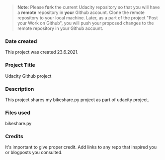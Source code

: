 >**Note**: Please **fork** the current Udacity repository so that you will have a **remote** repository in **your** Github account. Clone the remote repository to your local machine. Later, as a part of the project "Post your Work on Github", you will push your proposed changes to the remote repository in your Github account.

### Date created
This project was created 23.6.2021.

### Project Title
Udacity Github project

### Description
This project shares my bikeshare.py project as part of udacity project.

### Files used
bikeshare.py 

### Credits
It's important to give proper credit. Add links to any repo that inspired you or blogposts you consulted.

